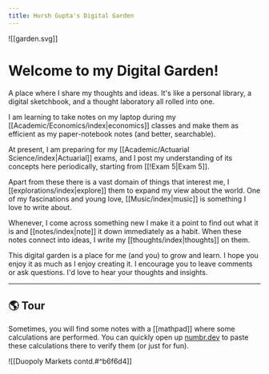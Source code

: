 ```yaml
---
title: Hursh Gupta's Digital Garden
---
```

![[garden.svg]]

# Welcome to my Digital Garden!

A place where I share my thoughts and ideas. It's like a personal library, a digital sketchbook, and a thought laboratory all rolled into one.

I am learning to take notes on my laptop during my [[Academic/Economics/index|economics]] classes and make them as efficient as my paper-notebook notes (and better, searchable).

At present, I am preparing for my [[Academic/Actuarial Science/index|Actuarial]] exams, and I post my understanding of its concepts here periodically, starting from [[!Exam 5|Exam 5]].

Apart from these there is a vast domain of things that interest me, I [[explorations/index|explore]] them to expand my view about the world. One of my fascinations and young love, [[Music/index|music]] is something I love to write about.

Whenever, I come across something new I make it a point to find out what it is and [[notes/index|note]] it down immediately as a habit. When these notes connect into ideas, I write my [[thoughts/index|thoughts]] on them.

This digital garden is a place for me (and you) to grow and learn. I hope you enjoy  it as much as I enjoy creating it. I encourage you to leave comments or ask questions. I'd love to hear your thoughts and insights.

---

## 🌎 Tour

Sometimes, you will find some notes with a [[mathpad]] where some calculations are performed. You can quickly open up [numbr.dev](https://numbr.dev/#new) to paste these calculations there to verify them (or just for fun).

![[Duopoly Markets contd.#^b6f6d4]]